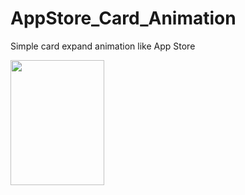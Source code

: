 # AppStore_Card_Animation
Simple card expand animation like App Store

<img src="https://github.com/amitgupta0294/AppStore_Card_Animation/blob/master/sample.gif" height="200" width="150" />
